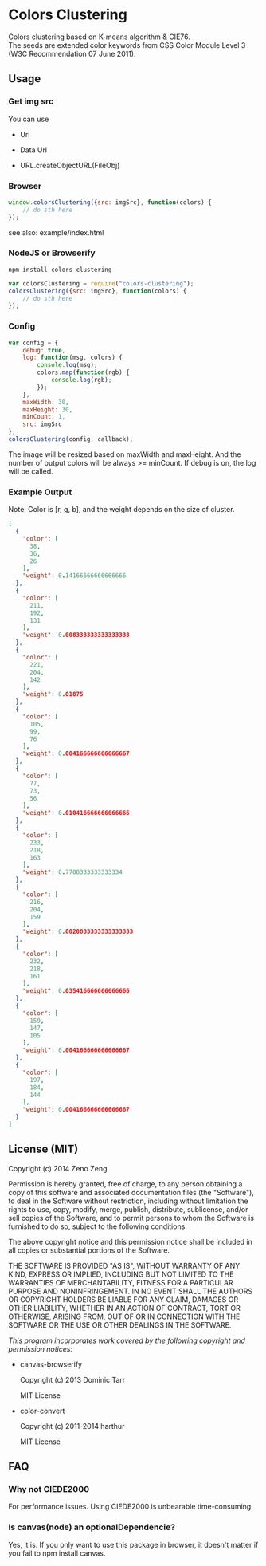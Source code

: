 # Colors Clustering

Colors clustering based on K-means algorithm & CIE76.  
The seeds are extended color keywords from 
CSS Color Module Level 3 (W3C Recommendation 07 June 2011).

## Usage

### Get img src

You can use

- Url

- Data Url

- URL.createObjectURL(FileObj)

### Browser

```javascript
window.colorsClustering({src: imgSrc}, function(colors) {
    // do sth here
});
```

see also: example/index.html

### NodeJS or Browserify

```
npm install colors-clustering
```

```javascript
var colorsClustering = require("colors-clustering");
colorsClustering({src: imgSrc}, function(colors) {
    // do sth here
});
```

### Config

```javascript
var config = {
    debug: true,
    log: function(msg, colors) {
        console.log(msg);
        colors.map(function(rgb) {
            console.log(rgb);
        });
    },
    maxWidth: 30,
    maxHeight: 30,
    minCount: 1,
    src: imgSrc
};
colorsClustering(config, callback);
```

The image will be resized based on maxWidth and maxHeight.
And the number of output colors will be always >= minCount.
If debug is on, the log will be called.

### Example Output

Note: Color is [r, g, b], and the weight depends on the size of cluster.

```json
[
  {
    "color": [
      38,
      36,
      26
    ],
    "weight": 0.14166666666666666
  },
  {
    "color": [
      211,
      192,
      131
    ],
    "weight": 0.008333333333333333
  },
  {
    "color": [
      221,
      204,
      142
    ],
    "weight": 0.01875
  },
  {
    "color": [
      105,
      99,
      76
    ],
    "weight": 0.004166666666666667
  },
  {
    "color": [
      77,
      73,
      56
    ],
    "weight": 0.010416666666666666
  },
  {
    "color": [
      233,
      218,
      163
    ],
    "weight": 0.7708333333333334
  },
  {
    "color": [
      216,
      204,
      159
    ],
    "weight": 0.0020833333333333333
  },
  {
    "color": [
      232,
      218,
      161
    ],
    "weight": 0.035416666666666666
  },
  {
    "color": [
      159,
      147,
      105
    ],
    "weight": 0.004166666666666667
  },
  {
    "color": [
      197,
      184,
      144
    ],
    "weight": 0.004166666666666667
  }
] 
```

## License (MIT)

Copyright (c) 2014 Zeno Zeng

Permission is hereby granted, free of charge, to any person obtaining a copy
of this software and associated documentation files (the "Software"), to deal
in the Software without restriction, including without limitation the rights
to use, copy, modify, merge, publish, distribute, sublicense, and/or sell
copies of the Software, and to permit persons to whom the Software is
furnished to do so, subject to the following conditions:

The above copyright notice and this permission notice shall be included in all
copies or substantial portions of the Software.

THE SOFTWARE IS PROVIDED "AS IS", WITHOUT WARRANTY OF ANY KIND, EXPRESS OR
IMPLIED, INCLUDING BUT NOT LIMITED TO THE WARRANTIES OF MERCHANTABILITY,
FITNESS FOR A PARTICULAR PURPOSE AND NONINFRINGEMENT. IN NO EVENT SHALL THE
AUTHORS OR COPYRIGHT HOLDERS BE LIABLE FOR ANY CLAIM, DAMAGES OR OTHER
LIABILITY, WHETHER IN AN ACTION OF CONTRACT, TORT OR OTHERWISE, ARISING FROM,
OUT OF OR IN CONNECTION WITH THE SOFTWARE OR THE USE OR OTHER DEALINGS IN THE
SOFTWARE.

*This program incorporates work covered by the following copyright and permission notices:*

- canvas-browserify

    Copyright (c) 2013 Dominic Tarr

    MIT License
    
- color-convert

    Copyright (c) 2011-2014 harthur

    MIT License

## FAQ

### Why not CIEDE2000

For performance issues.
Using CIEDE2000 is unbearable time-consuming.

### Is canvas(node) an optionalDependencie?

Yes, it is. If you only want to use this package in browser, 
it doesn't matter if you fail to npm install canvas.
